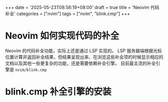 +++
date = '2025-05-23T08:56:19+08:00'
draft = true
title = 'Neovim 代码补全'
categories = ["nvim"]
tags = ["nvim", "blink.cmp"]
+++

# Neovim 如何实现代码的补全
Neovim 的代码补全功能，实际上还是通过 LSP 实现的。
LSP 服务器端根据光标位置计算并返回补全结果，但结果呈现出来、在浏览这些补全项的时候显示相应的文档以及其他一些更复杂的功能，还是需要依赖补全引擎。
目前最主流的补全引擎是 `nvim/blink.cmp`

# blink.cmp 补全引擎的安装

